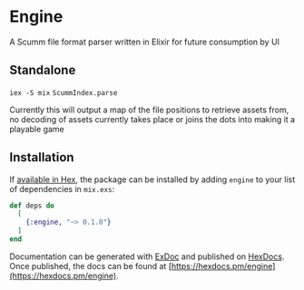 # Engine

A Scumm file format parser written in Elixir for future consumption by UI

## Standalone

`iex -S mix`
`ScummIndex.parse`

Currently this will output a map of the file positions to retrieve assets from, no decoding of assets currently takes place or joins the dots into making it a playable game

## Installation

If [available in Hex](https://hex.pm/docs/publish), the package can be installed
by adding `engine` to your list of dependencies in `mix.exs`:

```elixir
def deps do
  [
    {:engine, "~> 0.1.0"}
  ]
end
```

Documentation can be generated with [ExDoc](https://github.com/elixir-lang/ex_doc)
and published on [HexDocs](https://hexdocs.pm). Once published, the docs can
be found at [https://hexdocs.pm/engine](https://hexdocs.pm/engine).

